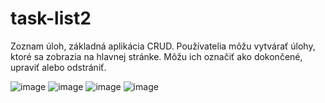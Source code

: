 # task-list2
 Zoznam úloh, základná aplikácia CRUD. Používatelia môžu vytvárať úlohy, ktoré sa zobrazia na hlavnej stránke. Môžu ich označiť ako dokončené, upraviť alebo odstrániť.

 ![image](https://github.com/user-attachments/assets/09e348aa-e1a6-445e-9c24-2846ad278dd3)
 ![image](https://github.com/user-attachments/assets/7da404aa-bbb2-48ab-9920-1355de68a0aa) 
 ![image](https://github.com/user-attachments/assets/43e0c0cf-1cc4-4aec-82c2-e7394bc8132b)
 ![image](https://github.com/user-attachments/assets/8b9d9317-d7a2-48cc-af54-c4249af472b3) 
 




